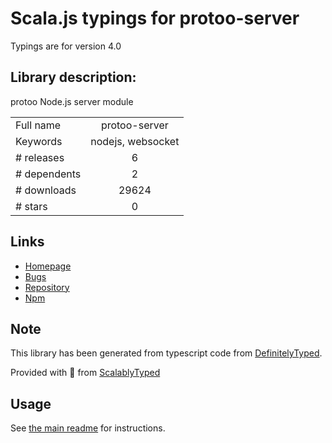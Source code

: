 
# Scala.js typings for protoo-server

Typings are for version 4.0

## Library description:
protoo Node.js server module

|                    |                 |
| ------------------ | :-------------: |
| Full name          | protoo-server |
| Keywords           | nodejs, websocket |
| # releases         | 6 |
| # dependents       | 2 |
| # downloads        | 29624 |
| # stars            | 0 |

## Links
- [Homepage](https://protoo.versatica.com)
- [Bugs](https://github.com/ibc/protoo/issues)
- [Repository](https://github.com/ibc/protoo)
- [Npm](https://www.npmjs.com/package/protoo-server)
    


## Note
This library has been generated from typescript code from [DefinitelyTyped](https://definitelytyped.org).

Provided with :purple_heart: from [ScalablyTyped](https://github.com/oyvindberg/ScalablyTyped)

## Usage
See [the main readme](../../readme.md) for instructions.


